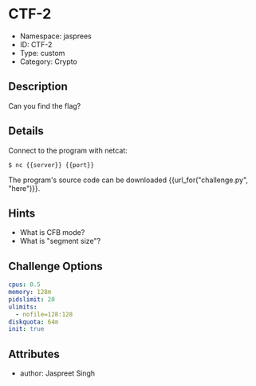 # CTF-2

- Namespace: jasprees
- ID: CTF-2
- Type: custom
- Category: Crypto

## Description

Can you find the flag?

## Details

Connect to the program with netcat:

`$ nc {{server}} {{port}}`

The program's source code can be downloaded {{url_for("challenge.py", "here")}}.

## Hints

- What is CFB mode?
- What is "segment size"?

## Challenge Options

```yaml
cpus: 0.5
memory: 128m
pidslimit: 20
ulimits:
  - nofile=128:128
diskquota: 64m
init: true
```

## Attributes

- author: Jaspreet Singh
